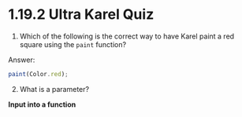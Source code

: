 # 1.19.2 Ultra Karel Quiz

1. Which of the following is the correct way to have Karel paint a red square using the `paint` function?

Answer:
```js
paint(Color.red);
```

2. What is a parameter?

**Input into a function**